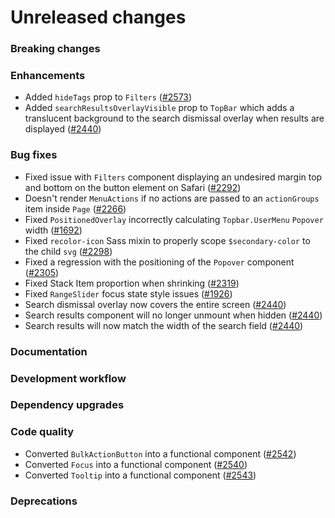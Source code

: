 # Unreleased changes

### Breaking changes

### Enhancements

- Added `hideTags` prop to `Filters` ([#2573](https://github.com/Shopify/polaris-react/pull/2573))
- Added `searchResultsOverlayVisible` prop to `TopBar` which adds a translucent background to the search dismissal overlay when results are displayed ([#2440](https://github.com/Shopify/polaris-react/pull/2440))

### Bug fixes

- Fixed issue with `Filters` component displaying an undesired margin top and bottom on the button element on Safari ([#2292](https://github.com/Shopify/polaris-react/pull/2292))
- Doesn't render `MenuActions` if no actions are passed to an `actionGroups` item inside `Page` ([#2266](https://github.com/Shopify/polaris-react/pull/2266))
- Fixed `PositionedOverlay` incorrectly calculating `Topbar.UserMenu` `Popover` width ([#1692](https://github.com/Shopify/polaris-react/pull/1692))
- Fixed `recolor-icon` Sass mixin to properly scope `$secondary-color` to the child `svg` ([#2298](https://github.com/Shopify/polaris-react/pull/2298))
- Fixed a regression with the positioning of the `Popover` component ([#2305](https://github.com/Shopify/polaris-react/pull/2305))
- Fixed Stack Item proportion when shrinking ([#2319](https://github.com/Shopify/polaris-react/pull/2319))
- Fixed `RangeSlider` focus state style issues ([#1926](https://github.com/Shopify/polaris-react/pull/1926))
- Search dismissal overlay now covers the entire screen ([#2440](https://github.com/Shopify/polaris-react/pull/2440))
- Search results component will no longer unmount when hidden ([#2440](https://github.com/Shopify/polaris-react/pull/2440))
- Search results will now match the width of the search field ([#2440](https://github.com/Shopify/polaris-react/pull/2440))

### Documentation

### Development workflow

### Dependency upgrades

### Code quality

- Converted `BulkActionButton` into a functional component ([#2542](https://github.com/Shopify/polaris-react/pull/2542))
- Converted `Focus` into a functional component ([#2540](https://github.com/Shopify/polaris-react/pull/2540))
- Converted `Tooltip` into a functional component ([#2543](https://github.com/Shopify/polaris-react/pull/2543))

### Deprecations
